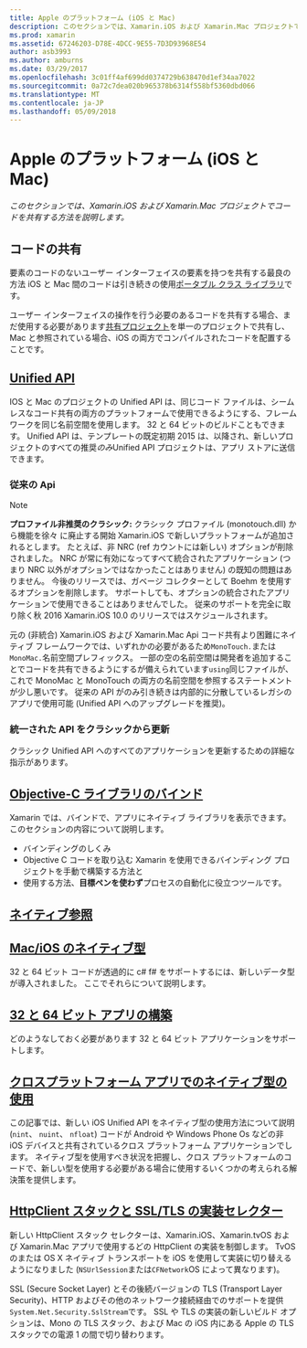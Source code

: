 ```yaml
---
title: Apple のプラットフォーム (iOS と Mac)
description: このセクションでは、Xamarin.iOS および Xamarin.Mac プロジェクトでコードを共有する方法を説明します。
ms.prod: xamarin
ms.assetid: 67246203-D78E-4DCC-9E55-7D3D93968E54
author: asb3993
ms.author: amburns
ms.date: 03/29/2017
ms.openlocfilehash: 3c01ff4af699dd0374729b638470d1ef34aa7022
ms.sourcegitcommit: 0a72c7dea020b965378b6314f558bf5360dbd066
ms.translationtype: MT
ms.contentlocale: ja-JP
ms.lasthandoff: 05/09/2018
---
```

# <a name="apple-platform-ios-and-mac"></a>Apple のプラットフォーム (iOS と Mac)

_このセクションでは、Xamarin.iOS および Xamarin.Mac プロジェクトでコードを共有する方法を説明します。_

## <a name="code-sharing"></a>コードの共有

要素のコードのないユーザー インターフェイスの要素を持つを共有する最良の方法 iOS と Mac 間のコードは引き続きの使用[ポータブル クラス ライブラリ](~/cross-platform/app-fundamentals/pcl.md)です。

ユーザー インターフェイスの操作を行う必要のあるコードを共有する場合、まだ使用する必要があります[共有プロジェクト](~/cross-platform/app-fundamentals/shared-projects.md)を単一のプロジェクトで共有し、Mac と参照されている場合、iOS の両方でコンパイルされたコードを配置することです。

##  <a name="unified-apiunifiedindexmd"></a>[Unified API](unified/index.md)

IOS と Mac のプロジェクトの Unified API は、同じコード ファイルは、シームレスなコード共有の両方のプラットフォームで使用できるようにする、フレームワークを同じ名前空間を使用します。 32 と 64 ビットのビルドこともできます。 Unified API は、テンプレートの既定初期 2015 は、以降され、新しいプロジェクトのすべての推奨*のみ*Unified API プロジェクトは、アプリ ストアに送信できます。

### <a name="classic-apis"></a>従来の Api

> [!NOTE]
> **プロファイル非推奨のクラシック:** クラシック プロファイル (monotouch.dll) から機能を徐々 に廃止する開始 Xamarin.iOS で新しいプラットフォームが追加されるとします。 たとえば、非 NRC (ref カウントには新しい) オプションが削除されました。 NRC が常に有効になってすべて統合されたアプリケーション (つまり NRC 以外がオプションではなかったことはありません) の既知の問題はありません。 今後のリリースでは、ガベージ コレクターとして Boehm を使用するオプションを削除します。 サポートしても、オプションの統合されたアプリケーションで使用できることはありませんでした。 従来のサポートを完全に取り除く秋 2016 Xamarin.iOS 10.0 のリリースではスケジュールされます。

元の (非統合) Xamarin.iOS および Xamarin.Mac Api コード共有より困難にネイティブ フレームワークでは、いずれかの必要があるため`MonoTouch.`または`MonoMac.`名前空間プレフィックス。  一部の空の名前空間は開発者を追加することでコードを共有できるようにするが備えられています`using`同じファイルが、これで MonoMac と MonoTouch の両方の名前空間を参照するステートメントが少し悪いです。 従来の API がのみ引き続きは内部的に分散しているレガシのアプリで使用可能 (Unified API へのアップグレードを推奨)。


### <a name="updating-from-classic-to-the-unified-api"></a>統一された API をクラシックから更新

クラシック Unified API へのすべてのアプリケーションを更新するための詳細な指示があります。

## <a name="binding-objective-c-librariesbindingindexmd"></a>[Objective-C ライブラリのバインド](binding/index.md)

Xamarin では、バインドで、アプリにネイティブ ライブラリを表示できます。 このセクションの内容について説明します。

- バインディングのしくみ
- Objective C コードを取り込む Xamarin を使用できるバインディング プロジェクトを手動で構築する方法と
- 使用する方法、**目標ペンを使わず**プロセスの自動化に役立つツールです。

## <a name="native-referencesnative-referencesmd"></a>[ネイティブ参照](native-references.md)



##  <a name="macios-native-typesnativetypesmd"></a>[Mac/iOS のネイティブ型](nativetypes.md)

32 と 64 ビット コードが透過的に c# f# をサポートするには、新しいデータ型が導入されました。   ここでそれらについて説明します。

##  <a name="building-32-and-64-bit-apps32-and-64indexmd"></a>[32 と 64 ビット アプリの構築](32-and-64/index.md)

どのようなしておく必要があります 32 と 64 ビット アプリケーションをサポートします。

## <a name="working-with-native-types-in-cross-platform-appsnative-types-cross-platformmd"></a>[クロスプラットフォーム アプリでのネイティブ型の使用](native-types-cross-platform.md)

この記事では、新しい iOS Unified API をネイティブ型の使用方法について説明 (`nint`、 `nuint`、 `nfloat`) コードが Android や Windows Phone Os などの非 iOS デバイスと共有されているクロス プラットフォーム アプリケーションでします。
ネイティブ型を使用すべき状況を把握し、クロス プラットフォームのコードで、新しい型を使用する必要がある場合に使用するいくつかの考えられる解決策を提供します。


## <a name="httpclient-stack-and-ssltls-implementation-selectorhttp-stackmd"></a>[HttpClient スタックと SSL/TLS の実装セレクター](http-stack.md)

新しい HttpClient スタック セレクターは、Xamarin.iOS、Xamarin.tvOS および Xamarin.Mac アプリで使用するどの HttpClient の実装を制御します。 TvOS のまたは OS X ネイティブ トランスポートを iOS を使用して実装に切り替えるようになりました (`NSUrlSession`または`CFNetwork`OS によって異なります)。

SSL (Secure Socket Layer) とその後続バージョンの TLS (Transport Layer Security)、HTTP およびその他のネットワーク接続経由でのサポートを提供`System.Net.Security.SslStream`です。 SSL や TLS の実装の新しいビルド オプションは、Mono の TLS スタック、および Mac の iOS 内にある Apple の TLS スタックでの電源 1 の間で切り替わります。
